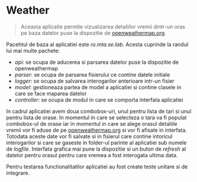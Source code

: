 # Weather

> Aceasta aplicatie permite vizualizarea detaliilor vremii dintr-un oras pe baza datelor puse la dispozitie de [openweathermap.org][df1].

Pacehtul de baza al aplicatiei este *ro.mta.se.lab*. Acesta cuprinde la randul lui mai multe pachete:
 - *api*: se ocupa de aducerea si parsarea datelor puse la dispozitie de openweathermap
 - *parser*: se ocupa de parsarea fisierului ce contine datele initiale
 - *logger*: se ocupa de salvarea interogarilor anterioare intr-un fisier
 - *model*: gestioneaza partea de model a aplicatiei si contine clasele in care se face maparea datelor
 - *controller*: se ocupa de modul in care se comporta interfata aplicatiei
 
 In cadrul aplicatiei avem doua combobox-uri, unul pentru lista de tari si unul pentru lista de orase. In momentul in care se selecteza
 o tara va fi populat combobox-ul de orase iar in momentul in care se alege orasul detaliile vremii vor fi aduse de pe 
 [openweathermap.org][df1] si vor fi afisate in interfata. Totodata aceste date vor fi salvate si in fisierul care contine intoricul
 interogarilor si care se gaseste in folder-ul parinte al aplicatiei sub numele de *logfile*.
 Interfata grafica mai pune la dispozitie si un buton de *refresh* al datelor pentru orasul pentru care vremea a fost 
 interogata ultima data.
 
 Pentru testarea functionalitatilor aplicatiei au fost create teste unitare si de integrare.


















[df1]: <https://rapidapi.com/blog/lp/openweathermap/?utm_source=google&utm_medium=cpc&utm_campaign=Alpha&utm_term=openweathermap_e&gclid=Cj0KCQiA3Y-ABhCnARIsAKYDH7uu_5VZlnAPqNhaYWJnkJNQQrxgxBOd4JtZIKYMhZVj7aVRl2zLcqQaApCIEALw_wcB>
